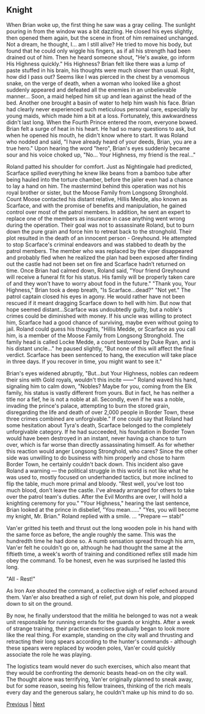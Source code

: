 ## Knight
When Brian woke up, the first thing he saw was a gray ceiling. 
The sunlight pouring in from the window was a bit dazzling. He closed his eyes slightly, then opened them again, but the scene in front of him remained unchanged. 
Not a dream, he thought, I... am I still alive? He tried to move his body, but found that he could only wiggle his fingers, as if all his strength had been drained out of him.
Then he heard someone shout, "He's awake, go inform His Highness quickly."
His Highness? Brian felt like there was a lump of paste stuffed in his brain, his thoughts were much slower than usual. Right, how did I pass out? Seems like I was pierced in the chest by a venomous snake, on the verge of death, when a woman who looked like a ghost suddenly appeared and defeated all the enemies in an unbelievable manner...
Soon, a maid helped him sit up and lean against the head of the bed. Another one brought a basin of water to help him wash his face. Brian had clearly never experienced such meticulous personal care, especially by young maids, which made him a bit at a loss.
Fortunately, this awkwardness didn't last long. When the Fourth Prince entered the room, everyone bowed. 
Brian felt a surge of heat in his heart. He had so many questions to ask, but when he opened his mouth, he didn't know where to start. It was Roland who nodded and said, "I have already heard of your deeds, Brian, you are a true hero."
Upon hearing the word "hero", Brian's eyes suddenly became sour and his voice choked up, "No... Your Highness, my friend is the real..."

Roland patted his shoulder for comfort. 
Just as Nightingale had predicted, Scarface spilled everything he knew like beans from a bamboo tube after being hauled into the torture chamber, before the jailer even had a chance to lay a hand on him. 
The mastermind behind this operation was not his royal brother or sister, but the Moose Family from Longsong Stronghold. Count Moose contacted his distant relative, Hillis Medde, also known as Scarface, and with the promise of benefits and manipulation, he gained control over most of the patrol members. In addition, he sent an expert to replace one of the members as insurance in case anything went wrong during the operation. Their goal was not to assassinate Roland, but to burn down the pure grain and force him to retreat back to the stronghold. 
Their plot resulted in the death of an innocent person - Greyhound. He attempted to stop Scarface's criminal endeavors and was stabbed to death by the patrol members. The member who was replaced by the viper disappeared and probably fled when he realized the plan had been exposed after finding out the castle had not been set on fire and Scarface hadn’t returned on time. 
Once Brian had calmed down, Roland said, "Your friend Greyhound will receive a funeral fit for his status. His family will be properly taken care of and they won't have to worry about food in the future." 
"Thank you, Your Highness," Brian took a deep breath, "Is Scarface...dead?" 
"Not yet." 
The patrol captain closed his eyes in agony. He would rather have not been rescued if it meant dragging Scarface down to hell with him. But now that hope seemed distant...Scarface was undoubtedly guilty, but a noble's crimes could be diminished with money. If his uncle was willing to protect him, Scarface had a good chance of surviving, maybe even without going to jail. 
Roland could guess his thoughts, "Hillis Medde, or Scarface as you call him, is a member of the Moose Family from Longsong Stronghold. The family head is called Locke Medde, a count bestowed by Duke Ryan, and is his distant uncle..." he paused slightly, "But none of this will affect the final verdict. Scarface has been sentenced to hang, the execution will take place in three days. If you recover in time, you might want to see it."

Brian's eyes widened abruptly, "But...but Your Highness, nobles can redeem their sins with Gold royals, wouldn't this incite ——"
Roland waved his hand, signaling him to calm down, "Nobles? Maybe for you, coming from the Elk family, his status is vastly different from yours. But in fact, he has neither a title nor a fief, he is not a noble at all. Secondly, even if he was a noble, invading the prince's palace, attempting to burn the stored grain, disregarding the life and death of over 2,000 people in Border Town, these three crimes combined are unforgivable."
If one could say that Roland had some hesitation about Tyra's death, Scarface belonged to the completely unforgivable category. If he had succeeded, his foundation in Border Town would have been destroyed in an instant, never having a chance to turn over, which is far worse than directly assassinating himself.
As for whether this reaction would anger Longsong Stronghold, who cares? Since the other side was unwilling to do business with him properly and chose to harm Border Town, he certainly couldn't back down. This incident also gave Roland a warning — the political struggle in this world is not like what he was used to, mostly focused on underhanded tactics, but more inclined to flip the table, much more primal and bloody.
"Rest well, you've lost too much blood, don't leave the castle. I've already arranged for others to take over the patrol team's duties. After the Evil Months are over, I will hold a knighting ceremony for you."
"Your Highness," hearing the last sentence, Brian looked at the prince in disbelief, "You mean......"
"Yes, you will become my knight, Mr. Brian." Roland replied with a smile.
...
"Prepare — stab!"

Van'er gritted his teeth and thrust out the long wooden pole in his hand with the same force as before, the angle roughly the same. This was the hundredth time he had done so. A numb sensation spread through his arm, Van'er felt he couldn't go on, although he had thought the same at the fiftieth time, a week's worth of training and conditioned reflex still made him obey the command. To be honest, even he was surprised he lasted this long.

"All - Rest!"

As Iron Axe shouted the command, a collective sigh of relief echoed around them. Van'er also breathed a sigh of relief, put down his pole, and plopped down to sit on the ground.

By now, he finally understood that the militia he belonged to was not a weak unit responsible for running errands for the guards or knights. After a week of strange training, their practice exercises gradually began to look more like the real thing. For example, standing on the city wall and thrusting and retracting their long spears according to the hunter's commands - although these spears were replaced by wooden poles, Van'er could quickly associate the role he was playing.

The logistics team would never do such exercises, which also meant that they would be confronting the demonic beasts head-on on the city wall. The thought alone was terrifying, Van'er originally planned to sneak away, but for some reason, seeing his fellow trainees, thinking of the rich meals every day and the generous salary, he couldn't make up his mind to do so.



[Previous](CH0031.md) | [Next](CH0033.md)
